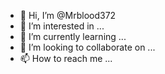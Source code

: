 - 👋 Hi, I’m @Mrblood372
- 👀 I’m interested in ...
- 🌱 I’m currently learning ...
- 💞️ I’m looking to collaborate on ...
- 📫 How to reach me ...

<!---
Mrblood372/Mrblood372 is a ✨ special ✨ repository because its `README.md` (this file) appears on your GitHub profile.
You can click the Preview link to take a look at your changes.
--->
